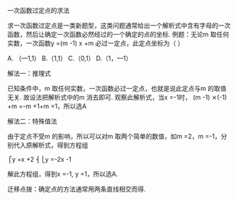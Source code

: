 一次函数过定点的求法

求一次函数过定点是一类新题型，这类问题通常给出一个解析式中含有字母的一次函数，然后让确定一次函数必然经过的一个确定的点的坐标. 例题：无论m 取任何实数，一次函数y =(m -1) x +m 必过一定点，此定点坐标为（ ）

A. （—1,1） B.（1,1） C.（0,1） D.（1，—1）

解法一：推理式

已知条件中，m 取任何实数，一次函数必过一定点，也就是说此定点与m 的取值无关. 故设法把解析式中的m 消去即可. 观察此解析式，当x =-1时， (m -1) ⨯(-1) +m =-m +1+m =1，所以选A

解法二：特殊值法

由于定点不受m 的影响，所以可以对m 取两个简单的数值，如m =2，m =-1，分别代入原解析式，得到方程组

⎧y =x +2 ⎨⎩y =-2x -1

解此方程组，得到x =-1, y =1，所以选A.

迁移点拨：确定点的方法通常用两条直线相交而得.